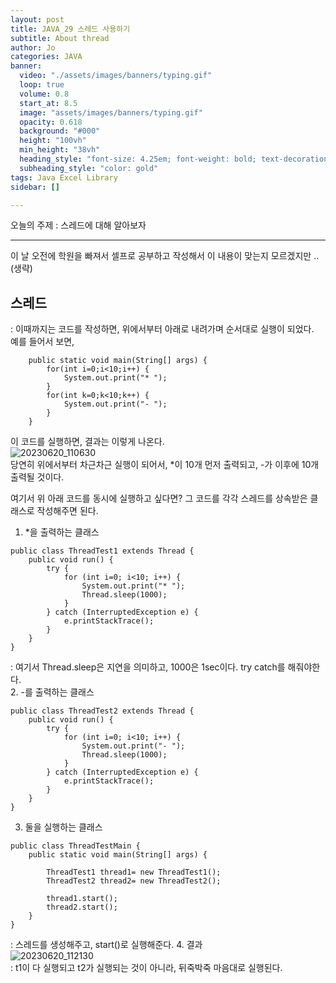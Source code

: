 ```yaml
---
layout: post
title: JAVA_29 스레드 사용하기
subtitle: About thread
author: Jo
categories: JAVA
banner:
  video: "./assets/images/banners/typing.gif"
  loop: true
  volume: 0.8
  start_at: 8.5
  image: "assets/images/banners/typing.gif"
  opacity: 0.618
  background: "#000"
  height: "100vh"
  min_height: "38vh"
  heading_style: "font-size: 4.25em; font-weight: bold; text-decoration: underline"
  subheading_style: "color: gold"
tags: Java Excel Library
sidebar: []

---
```


오늘의 주제 : 스레드에 대해 알아보자 <br>
 * * *
이 날 오전에 학원을 빠져서 셀프로 공부하고 작성해서 이 내용이 맞는지 모르겠지만 ..(생략)

## 스레드
: 이때까지는 코드를 작성하면, 위에서부터 아래로 내려가며 순서대로 실행이 되었다.<br>
예를 들어서 보면,
```eclipse
	public static void main(String[] args) {	
		for(int i=0;i<10;i++) {
			System.out.print("* ");
		}
		for(int k=0;k<10;k++) {
			System.out.print("- ");
		}
	}
```
이 코드를 실행하면, 결과는 이렇게 나온다.<br>
![20230620_110630](https://github.com/CheeseYoung/cheeseyoung.github.io/assets/132384527/f12cbe03-2510-472f-82cb-a9ad608eaacf) <br>
당연히 위에서부터 차근차근 실행이 되어서, *이 10개 먼저 출력되고, -가 이후에 10개 출력될 것이다.<br>

여기서 위 아래 코드를 동시에 실행하고 싶다면? 그 코드를 각각 스레드를 상속받은 클래스로 작성해주면 된다.
1. *을 출력하는 클래스
```eclipse
public class ThreadTest1 extends Thread {
	public void run() {
		try {
			for (int i=0; i<10; i++) {
				System.out.print("* ");
				Thread.sleep(1000);
			}
		} catch (InterruptedException e) {
			e.printStackTrace();
		}
	}
}
```
: 여기서 Thread.sleep은 지연을 의미하고, 1000은 1sec이다. try catch를 해줘야한다.<br>
2. -를 출력하는 클래스
```eclipse
public class ThreadTest2 extends Thread {
	public void run() {
		try {
			for (int i=0; i<10; i++) {
				System.out.print("- ");
				Thread.sleep(1000);
			}
		} catch (InterruptedException e) {
			e.printStackTrace();
		}
	}
}
```
3. 둘을 실행하는 클래스
```eclipse
public class ThreadTestMain {
	public static void main(String[] args) {
		
		ThreadTest1 thread1= new ThreadTest1();
		ThreadTest2 thread2= new ThreadTest2();
  
		thread1.start();
		thread2.start();
	}
}
```
: 스레드를 생성해주고, start()로 실행해준다.
4. 결과 <br>
![20230620_112130](https://github.com/CheeseYoung/cheeseyoung.github.io/assets/132384527/f53c50f9-b415-48d9-be2d-0be8c066d9ca) <br>
: t1이 다 실행되고 t2가 실행되는 것이 아니라, 뒤죽박죽 마음대로 실행된다.






